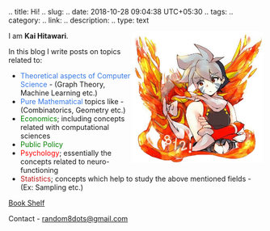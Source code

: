 .. title: Hi!
.. slug:
.. date: 2018-10-28 09:04:38 UTC+05:30
.. tags: 
.. category: 
.. link: 
.. description: 
.. type: text

<img align="right" height="260" src="/images/kai.png">

I am **Kai Hitawari**.

In this blog I write posts on topics related to:

 - <span style="color: #3578E5">Theoretical aspects of Computer Science</span> - (Graph Theory, Machine Learning etc.)
 - <span style="color: #3578E5">Pure Mathematical</span> topics like - (Combinatorics, Geometry etc.)
 - <span style="color: green">Economics</span>; including concepts related with computational sciences
 - <span style="color: green">Public Policy</span> 
 - <span style="color: red">Psychology</span>; essentially the concepts related to neuro-functioning
 - <span style="color: #bf1818">Statistics</span>; concepts which help to study the above mentioned fields - (Ex: Sampling etc.)

<a class="btn btn-secondary" href="https://www.goodreads.com/user/show/73112556-nudging" role="button">Book Shelf</a>

Contact - <random8dots@gmail.com>








